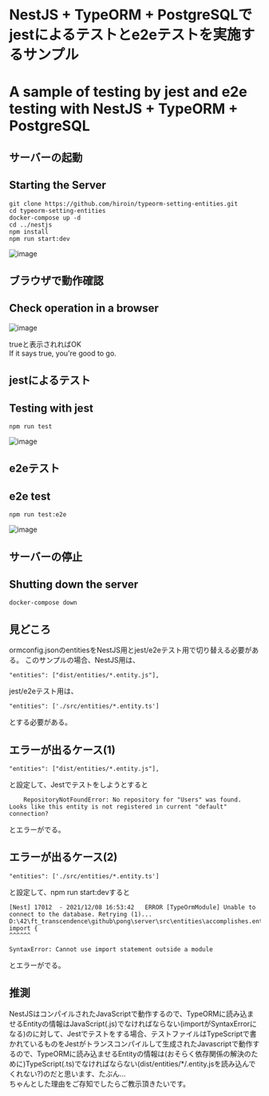 # NestJS + TypeORM + PostgreSQLでjestによるテストとe2eテストを実施するサンプル
# A sample of testing by jest and e2e testing with NestJS + TypeORM + PostgreSQL
## サーバーの起動
## Starting the Server
```
git clone https://github.com/hiroin/typeorm-setting-entities.git
cd typeorm-setting-entities
docker-compose up -d
cd ../nestjs
npm install
npm run start:dev
```
![image](https://user-images.githubusercontent.com/50547466/145219474-9bb7b7ed-abec-4fd7-b4da-fd7ad7105cae.png)

## ブラウザで動作確認
## Check operation in a browser
![image](https://user-images.githubusercontent.com/50547466/145219649-5e279393-e1ff-4bde-b4e7-062461f1d628.png)

trueと表示されればOK  
If it says true, you're good to go.

## jestによるテスト
## Testing with jest
```
npm run test
```
![image](https://user-images.githubusercontent.com/50547466/145219885-049d32c9-32a9-4c68-9cb6-696c229c8df5.png)

## e2eテスト
## e2e test
```
npm run test:e2e
```
![image](https://user-images.githubusercontent.com/50547466/145219918-964eb66b-c55f-474c-ac62-9a1431d23e8a.png)

## サーバーの停止
## Shutting down the server
```
docker-compose down
```

## 見どころ

ormconfig.jsonのentitiesをNestJS用とjest/e2eテスト用で切り替える必要がある。
このサンプルの場合、NestJS用は、
```
"entities": ["dist/entities/*.entity.js"],
```
jest/e2eテスト用は、
```
"entities": ['./src/entities/*.entity.ts']
```
とする必要がある。

## エラーが出るケース(1)
```
"entities": ["dist/entities/*.entity.js"],
```
と設定して、Jestでテストをしようとすると
```
    RepositoryNotFoundError: No repository for "Users" was found. Looks like this entity is not registered in current "default" connection?
```
とエラーがでる。

## エラーが出るケース(2)
```
"entities": ['./src/entities/*.entity.ts']
````
と設定して、npm run start:devすると
```
[Nest] 17012  - 2021/12/08 16:53:42   ERROR [TypeOrmModule] Unable to connect to the database. Retrying (1)...
D:\42\ft_transcendence\github\pong\server\src\entities\accomplishes.entity.ts:1
import {
^^^^^^

SyntaxError: Cannot use import statement outside a module
```
とエラーがでる。

## 推測
NestJSはコンパイルされたJavaScriptで動作するので、TypeORMに読み込ませるEntityの情報はJavaScript(.js)でなければならない(importがSyntaxErrorになる)のに対して、Jestでテストをする場合、テストファイルはTypeScriptで書かれているものをJestがトランスコンパイルして生成されたJavascriptで動作するので、TypeORMに読み込ませるEntityの情報は(おそらく依存関係の解決のために)TypeScript(.ts)でなければならない(dist/entities/\*/.entity.jsを読み込んでくれない?)のだと思います、たぶん…  
ちゃんとした理由をご存知でしたらご教示頂きたいです。
